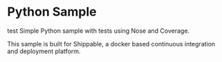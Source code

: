 Python Sample
=====================
test
Simple Python sample with tests using Nose and Coverage.

This sample is built for Shippable, a docker based continuous integration and deployment platform.

